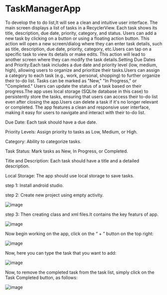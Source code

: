 # TaskManagerApp
To develop the to do list,It will see a clean and intuitive user interface.
The main screen displays a list of tasks in a RecyclerView. Each task shows its title, description, due date, priority, category, and status. Users can add a new task by clicking on a button or using a floating action button. This action will open a new screen/dialog where they can enter task details, such as title, description, due date, priority, category, etc.Users can tap on a specific task to view its details or make edits. This action will lead to another screen where they can modify the task details.Setting Due Dates and Priority:Each task includes a due date and priority level (low, medium, high), allowing users to organize and prioritize their tasks.Users can assign a category to each task (e.g., work, personal, shopping) to further organize their to-do list.
Tasks can be marked as "New," "In Progress," or "Completed." Users can update the status of a task based on their progress.The app uses local storage (SQLite database in this case) to persistently store the tasks, ensuring that users can access their to-do list even after closing the app.Users can delete a task if it's no longer relevant or completed.
The app features a clean and responsive user interface, making it easy for users to navigate and interact with their to-do list.


Due Date: Each task should have a due date. 

Priority Levels: Assign priority to tasks as Low, Medium, or High. 

Category: Ability to categorize tasks. 

Task Status: Mark tasks as New, In Progress, or Completed. 

Title and Description: Each task should have a title and a detailed description. 

Local Storage: The app should use local storage to save tasks. 


step 1: Install android studio.

step 2: Create new project using empty activity.


![image](https://github.com/Nandh5n5/TaskManagerApp/assets/94433310/5046fa00-9058-4847-a7c0-1b1198a3f8df)

step 3: Then creating class and xml files.It contains the key featurs of app.

![image](https://github.com/Nandh5n5/TaskManagerApp/assets/94433310/051f8d40-69b0-4bb4-8ec9-b6aedb8991a1)

 Now begin working on the app, click on the “ + ” button on the top right:

 ![image](https://github.com/Nandh5n5/TaskManagerApp/assets/94433310/2d7185b4-2560-43a3-b7de-d7a120326fc4)

  Now, here you can type the task that you want to add:

![image](https://github.com/Nandh5n5/TaskManagerApp/assets/94433310/f33be783-0ed0-42a1-91d8-f31b1dac6761)

Now, to remove the completed task from the task list, simply click on the Task Completed button, as follows:

![image](https://github.com/Nandh5n5/TaskManagerApp/assets/94433310/f86da1b8-eb20-4f91-9a92-c705b400cf76)



 


